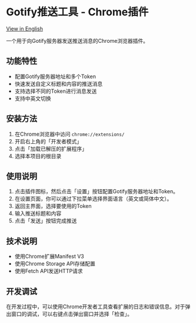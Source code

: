 # Gotify推送工具 - Chrome插件

[View in English](README.md)

一个用于向Gotify服务器发送推送消息的Chrome浏览器插件。

## 功能特性

- 配置Gotify服务器地址和多个Token
- 快速发送自定义标题和内容的推送消息
- 支持选择不同的Token进行消息发送
- 支持中英文切换

## 安装方法

1. 在Chrome浏览器中访问 `chrome://extensions/`
2. 开启右上角的「开发者模式」
3. 点击「加载已解压的扩展程序」
4. 选择本项目的根目录

## 使用说明

1. 点击插件图标，然后点击「设置」按钮配置Gotify服务器地址和Token。
2. 在设置页面，你可以通过下拉菜单选择界面语言（英文或简体中文）。
3. 返回主界面，选择要使用的Token
4. 输入推送标题和内容
5. 点击「发送」按钮完成推送

## 技术说明

- 使用Chrome扩展Manifest V3
- 使用Chrome Storage API存储配置
- 使用Fetch API发送HTTP请求

## 开发调试

在开发过程中，可以使用Chrome开发者工具查看扩展的日志和错误信息。对于弹出窗口的调试，可以右键点击弹出窗口并选择「检查」。